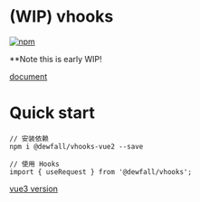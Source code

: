 # (WIP) vhooks

[![npm](https://img.shields.io/npm/v/@dewfall/vhooks)](https://www.npmjs.com/package/@dewfall/vhooks)

**Note this is early WIP!

[document](https://dewfall123.github.io/vhooks/)

# Quick start

```
// 安装依赖
npm i @dewfall/vhooks-vue2 --save

// 使用 Hooks
import { useRequest } from '@dewfall/vhooks';
```

[vue3 version](https://www.npmjs.com/package/@dewfall/vhooks)
